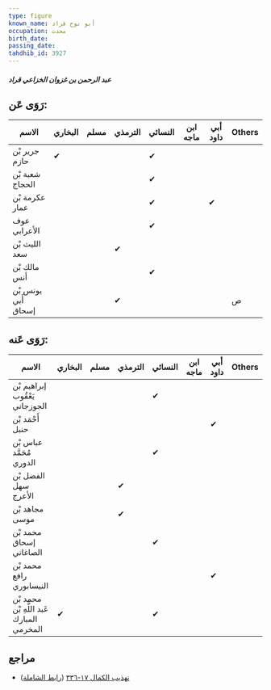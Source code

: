 ```yaml
---
type: figure
known_name: أبو نوح قراد
occupation: محدث
birth_date:
passing_date:
tahdhib_id: 3927
---
```

##### عبد الرحمن بن غزوان الخزاعي قراد

## رَوَى عَن:
| الاسم               | البخاري | مسلم | الترمذي | النسائي | ابن ماجه | أبي داود | Others |
| ------------------- | ------- | ---- | ------- | ------- | -------- | -------- | ------ |
| جرير بْن حازم       | ✔       |      |         | ✔       |          |          |        |
| شعبة بْن الحجاج     |         |      |         | ✔       |          |          |        |
| عكرمة بْن عمار      |         |      |         | ✔       |          | ✔        |        |
| عوف الأعرابي        |         |      |         | ✔       |          |          |        |
| الليث بْن سعد       |         |      | ✔       |         |          |          |        |
| مالك بْن أنس        |         |      |         | ✔       |          |          |        |
| يونس بْن أَبي إسحاق |         |      | ✔       |         |          |          | ص      |
## رَوَى عَنه:
| الاسم                                     | البخاري | مسلم | الترمذي | النسائي | ابن ماجه | أبي داود | Others |
| ----------------------------------------- | ------- | ---- | ------- | ------- | -------- | -------- | ------ |
| إبراهيم بْن يَعْقُوب الجوزجاني            |         |      |         | ✔       |          |          |        |
| أَحْمَد بْن حنبل                          |         |      |         |         |          | ✔        |        |
| عباس بْن مُحَمَّد الدوري                  |         |      |         | ✔       |          |          |        |
| الفضل بْن سهل الأعرج                      |         |      | ✔       |         |          |          |        |
| مجاهد بْن موسى                            |         |      | ✔       |         |          |          |        |
| محمد بْن إسحاق الصاغاني                   |         |      |         | ✔       |          |          |        |
| محمد بْن رافع النيسابوري                  |         |      |         |         |          | ✔        |        |
| محمد بْن عَبد اللَّهِ بْن المبارك المخرمي | ✔       |      |         | ✔       |          |          |        |
## مراجع
- [تهذيب الكمال ١٧-٣٣٦](obsidian://open?vault=Tahdhib-al-Kamal&file=Figures/٣٩٢٧-عبد%20الرحمن%20بن%20غزوان%20الخزاعي%20قراد) ([رابط الشاملة](https://shamela.ws/book/3722/8886))